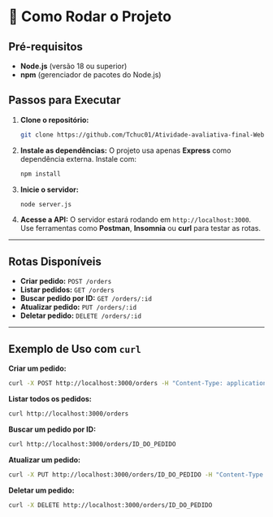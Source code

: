 # 🚀 Como Rodar o Projeto

## Pré-requisitos
- **Node.js** (versão 18 ou superior)
- **npm** (gerenciador de pacotes do Node.js)

## Passos para Executar

1. **Clone o repositório:**
   ```bash
   git clone https://github.com/Tchuc01/Atividade-avaliativa-final-Web-Backend.git
   ```

2. **Instale as dependências:**
   O projeto usa apenas **Express** como dependência externa. Instale com:
   ```bash
   npm install
   ```

3. **Inicie o servidor:**
   ```bash
   node server.js
   ```

4. **Acesse a API:**
   O servidor estará rodando em `http://localhost:3000`. Use ferramentas como **Postman**, **Insomnia** ou **curl** para testar as rotas.

---

## Rotas Disponíveis

- **Criar pedido:** `POST /orders`
- **Listar pedidos:** `GET /orders`
- **Buscar pedido por ID:** `GET /orders/:id`
- **Atualizar pedido:** `PUT /orders/:id`
- **Deletar pedido:** `DELETE /orders/:id`

---

## Exemplo de Uso com `curl`

**Criar um pedido:**
```bash
curl -X POST http://localhost:3000/orders -H "Content-Type: application/json" -d '{"items": ["X-Burger", "Batata Frita"], "client": "João Silva"}'
```

**Listar todos os pedidos:**
```bash
curl http://localhost:3000/orders
```

**Buscar um pedido por ID:**
```bash
curl http://localhost:3000/orders/ID_DO_PEDIDO
```

**Atualizar um pedido:**
```bash
curl -X PUT http://localhost:3000/orders/ID_DO_PEDIDO -H "Content-Type: application/json" -d '{"status": "preparando"}'
```

**Deletar um pedido:**
```bash
curl -X DELETE http://localhost:3000/orders/ID_DO_PEDIDO
```
